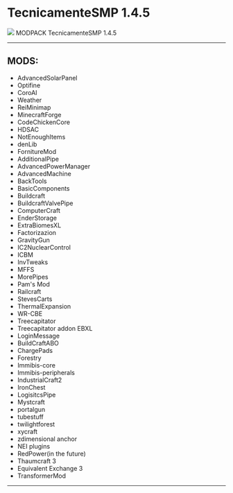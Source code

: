 TecnicamenteSMP 1.4.5
==============
<img src="http://pupax.altervista.org/images/logo.png">
MODPACK TecnicamenteSMP 1.4.5
<hr>
<h2>MODS:</h2>
<ul>
<li>AdvancedSolarPanel</li>
<li>Optifine</li>
<li>CoroAI</li>
<li>Weather</li>
<li>ReiMinimap</li>
<li>MinecraftForge</li>
<li>CodeChickenCore</li>
<li>HDSAC</li>
<li>NotEnoughItems</li>
<li>denLib</li>
<li>FornitureMod</li>
<li>AdditionalPipe</li>
<li>AdvancedPowerManager</li>
<li>AdvancedMachine</li>
<li>BackTools</li>
<li>BasicComponents</li>
<li>Buildcraft</li>
<li>BuildcraftValvePipe</li>
<li>ComputerCraft</li>
<li>EnderStorage</li>
<li>ExtraBiomesXL</li>
<li>Factorizazion</li>
<li>GravityGun</li>
<li>IC2NuclearControl</li>
<li>ICBM</li>
<li>InvTweaks</li>
<li>MFFS</li>
<li>MorePipes</li>
<li>Pam's Mod</li>
<li>Railcraft</li>
<li>StevesCarts</li>
<li>ThermalExpansion</li>
<li>WR-CBE</li>
<li>Treecapitator</li>
<li>Treecapitator addon EBXL</li>
<li>LoginMessage</li>
<li>BuildCraftABO</li>
<li>ChargePads</li>
<li>Forestry</li>
<li>Immibis-core</li>
<li>Immibis-peripherals</li>
<li>IndustrialCraft2</li>
<li>IronChest</li>
<li>LogisitcsPipe</li>
<li>Mystcraft</li>
<li>portalgun</li>
<li>tubestuff</li>
<li>twilightforest</li>
<li>xycraft</li>
<li>zdimensional anchor</li>
<li>NEI plugins</li>
<li>RedPower(in the future)</li>
<li>Thaumcraft 3</li>
<li>Equivalent Exchange 3</li>
<li>TransformerMod</li>
</ul>
<hr>
